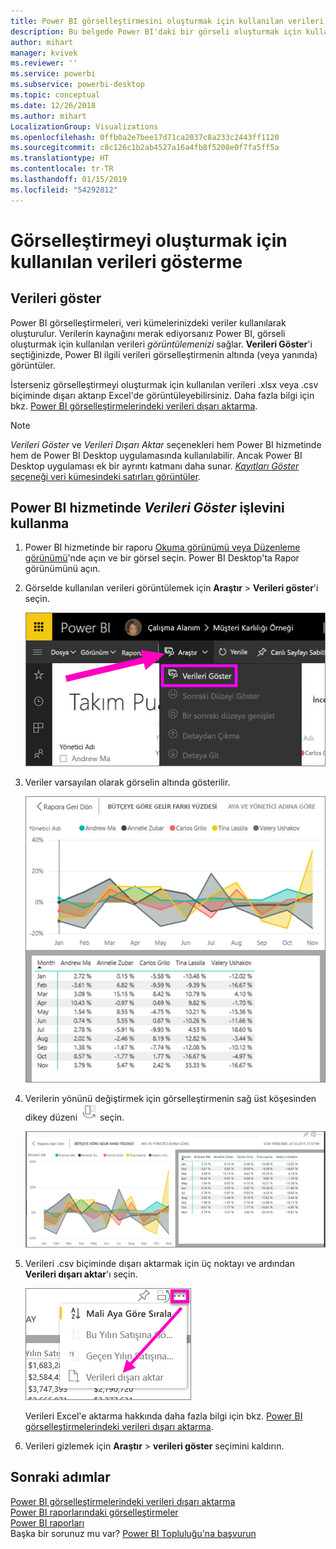 ```yaml
---
title: Power BI görselleştirmesini oluşturmak için kullanılan verileri gösterme
description: Bu belgede Power BI'daki bir görseli oluşturmak için kullanılan verileri gösterme ve bu verileri .csv dosyası biçiminde dışarı aktarma adımları açıklanmaktadır.
author: mihart
manager: kvivek
ms.reviewer: ''
ms.service: powerbi
ms.subservice: powerbi-desktop
ms.topic: conceptual
ms.date: 12/26/2018
ms.author: mihart
LocalizationGroup: Visualizations
ms.openlocfilehash: 0ffb0a2e7bee17d71ca2037c8a233c2443ff1120
ms.sourcegitcommit: c8c126c1b2ab4527a16a4fb8f5208e0f7fa5ff5a
ms.translationtype: HT
ms.contentlocale: tr-TR
ms.lasthandoff: 01/15/2019
ms.locfileid: "54292812"
---
```

# <a name="show-the-data-that-was-used-to-create-the-visualization"></a>Görselleştirmeyi oluşturmak için kullanılan verileri gösterme
## <a name="show-data"></a>Verileri göster
Power BI görselleştirmeleri, veri kümelerinizdeki veriler kullanılarak oluşturulur. Verilerin kaynağını merak ediyorsanız Power BI, görseli oluşturmak için kullanılan verileri *görüntülemenizi* sağlar. **Verileri Göster**'i seçtiğinizde, Power BI ilgili verileri görselleştirmenin altında (veya yanında) görüntüler.

İsterseniz görselleştirmeyi oluşturmak için kullanılan verileri .xlsx veya .csv biçiminde dışarı aktarıp Excel'de görüntüleyebilirsiniz. Daha fazla bilgi için bkz. [Power BI görselleştirmelerindeki verileri dışarı aktarma](power-bi-visualization-export-data.md).

> [!NOTE]
> *Verileri Göster* ve *Verileri Dışarı Aktar* seçenekleri hem Power BI hizmetinde hem de Power BI Desktop uygulamasında kullanılabilir. Ancak Power BI Desktop uygulaması ek bir ayrıntı katmanı daha sunar. [*Kayıtları Göster* seçeneği veri kümesindeki satırları görüntüler](../desktop-see-data-see-records.md).
> 
> 

## <a name="using-show-data-in-power-bi-service"></a>Power BI hizmetinde *Verileri Göster* işlevini kullanma
1. Power BI hizmetinde bir raporu [Okuma görünümü veya Düzenleme görünümü](../service-interact-with-a-report-in-editing-view.md)'nde açın ve bir görsel seçin.  Power BI Desktop'ta Rapor görünümünü açın.
2. Görselde kullanılan verileri görüntülemek için **Araştır** > **Verileri göster**'i seçin.
   
   ![Verileri Göster’i seçme](media/service-reports-show-data/power-bi-show-data.png)
3. Veriler varsayılan olarak görselin altında gösterilir.
   
   ![görsel ve veri dikey görüntüsü](media/service-reports-show-data/power-bi-explore-show-data.png)
4. Verilerin yönünü değiştirmek için görselleştirmenin sağ üst köşesinden dikey düzeni ![](media/service-reports-show-data/power-bi-vertical-icon-new.png) seçin.
   
   ![görsel ve veri yatay görüntüsü](media/service-reports-show-data/power-bi-explore-show-data2.png)
5. Verileri .csv biçiminde dışarı aktarmak için üç noktayı ve ardından **Verileri dışarı aktar**'ı seçin.
   
    ![Verileri dışarı aktar’ı seçme](media/service-reports-show-data/power-bi-export-data-new.png)
   
    Verileri Excel'e aktarma hakkında daha fazla bilgi için bkz. [Power BI görselleştirmelerindeki verileri dışarı aktarma](power-bi-visualization-export-data.md).
6. Verileri gizlemek için **Araştır** > **verileri göster** seçimini kaldırın.

## <a name="next-steps"></a>Sonraki adımlar
[Power BI görselleştirmelerindeki verileri dışarı aktarma](power-bi-visualization-export-data.md)    
[Power BI raporlarındaki görselleştirmeler](power-bi-report-visualizations.md)    
[Power BI raporları](../consumer/end-user-reports.md)    
Başka bir sorunuz mu var? [Power BI Topluluğu'na başvurun](http://community.powerbi.com/)

